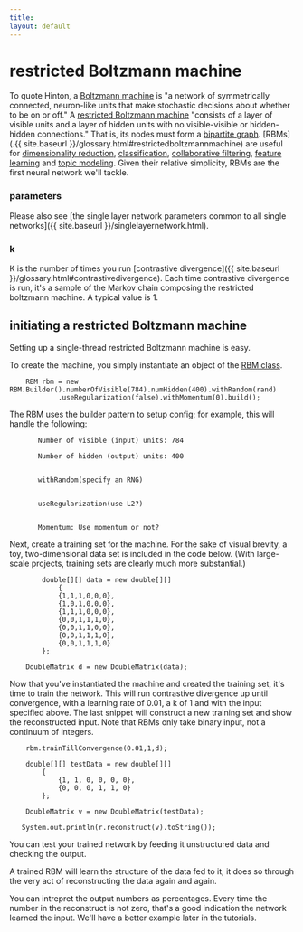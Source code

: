 ```yaml
---
title: 
layout: default
---
```


# restricted Boltzmann machine

To quote Hinton, a [Boltzmann machine](http://www.scholarpedia.org/article/Boltzmann_machine) is "a network of symmetrically connected, neuron-like units that make stochastic decisions about whether to be on or off." A [restricted Boltzmann machine](http://www.scholarpedia.org/article/Boltzmann_machine#Restricted_Boltzmann_machines) "consists of a layer of visible units and a layer of hidden units with no visible-visible or hidden-hidden connections." That is, its nodes must form a [bipartite graph](https://en.wikipedia.org/wiki/Bipartite_graph). [RBMs](.{{ site.baseurl }}/glossary.html#restrictedboltzmannmachine) are useful for [dimensionality reduction](https://en.wikipedia.org/wiki/Dimensionality_reduction), [classification](https://en.wikipedia.org/wiki/Statistical_classification), [collaborative filtering](https://en.wikipedia.org/wiki/Collaborative_filtering), [feature learning](https://en.wikipedia.org/wiki/Feature_learning) and [topic modeling](https://en.wikipedia.org/wiki/Topic_model). Given their relative simplicity, RBMs are the first neural network we'll tackle.

### parameters

Please also see [the single layer network parameters common to all single networks]({{ site.baseurl }}/singlelayernetwork.html).

### k 

K is the number of times you run [contrastive divergence]({{ site.baseurl }}/glossary.html#contrastivedivergence). Each time contrastive divergence is run, it's a sample of the Markov chain composing the restricted boltzmann machine. A typical value is 1.

## initiating a restricted Boltzmann machine 

Setting up a single-thread restricted Boltzmann machine is easy. 

To create the machine, you simply instantiate an object of the [RBM class](../doc/com/ccc/deeplearning/rbm/RBM.html).


		RBM rbm = new RBM.Builder().numberOfVisible(784).numHidden(400).withRandom(rand)
				.useRegularization(false).withMomentum(0).build();

The RBM uses the builder pattern to setup config; for example, this will handle the following:

           Number of visible (input) units: 784

           Number of hidden (output) units: 400 


           withRandom(specify an RNG)


           useRegularization(use L2?)


           Momentum: Use momentum or not?

Next, create a training set for the machine. For the sake of visual brevity, a toy, two-dimensional data set is included in the code below. (With large-scale projects, training sets are clearly much more substantial.)


            double[][] data = new double[][]
				{
				{1,1,1,0,0,0},
				{1,0,1,0,0,0},
				{1,1,1,0,0,0},
				{0,0,1,1,1,0},
				{0,0,1,1,0,0},
				{0,0,1,1,1,0},
				{0,0,1,1,1,0}
			};

		DoubleMatrix d = new DoubleMatrix(data);

Now that you've instantiated the machine and created the training set, it's time to train the network. This will run contrastive divergence up until convergence, with a learning rate of 0.01, a k of 1 and with the input specified above. The last snippet will construct a new training set and show the reconstructed input. Note that RBMs only take binary input, not a continuum of integers.



		rbm.trainTillConvergence(0.01,1,d);
		
        double[][] testData = new double[][]
			{
			    {1, 1, 0, 0, 0, 0},
				{0, 0, 0, 1, 1, 0}
			};

		DoubleMatrix v = new DoubleMatrix(testData);	

       System.out.println(r.reconstruct(v).toString());


You can test your trained network by feeding it unstructured data and checking the output.

A trained RBM will learn the structure of the data fed to it; it does so through the very act of reconstructing the data again and again. 

You can intrepret the output numbers as percentages. Every time the number in the reconstruct is not zero, that's a good indication the network learned the input. We'll have a better example later in the tutorials.